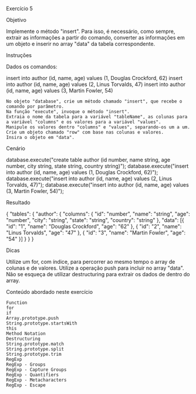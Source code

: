 
Exercício 5

Objetivo


Implemente o método "insert". Para isso, é necessário, como sempre, extrair as informações a partir do comando, converter as informações em um objeto e inserir no array "data" da tabela correspondente.


Instruções


Dados os comandos:


insert into author (id, name, age) values (1, Douglas Crockford, 62)
insert into author (id, name, age) values (2, Linus Torvalds, 47)
insert into author (id, name, age) values (3, Martin Fowler, 54)


    No objeto "database", crie um método chamado "insert", que recebe o comando por parâmetro.
    Na função "execute", invoque o método "insert".
    Extraia o nome da tabela para a variável "tableName", as colunas para a variável "columns" e os valores para a variável "values".
    Manipule os valores dentro "columns" e "values", separando-os um a um.
    Crie um objeto chamado "row" com base nas colunas e valores.
    Insira o objeto em "data".


Cenário


database.execute("create table author (id number, name string, age number, city string, state string, country string)");
database.execute("insert into author (id, name, age) values (1, Douglas Crockford, 62)");
database.execute("insert into author (id, name, age) values (2, Linus Torvalds, 47)");
database.execute("insert into author (id, name, age) values (3, Martin Fowler, 54)");


Resultado


{
  "tables": {
    "author": {
      "columns": {
        "id": "number",
        "name": "string",
        "age": "number",
        "city": "string",
        "state": "string",
        "country": "string"
      },
      "data": [{
        "id": "1",
        "name": "Douglas Crockford",
        "age": "62"
      }, {
        "id": "2",
        "name": "Linus Torvalds",
        "age": "47"
      }, {
        "id": "3",
        "name": "Martin Fowler",
        "age": "54"
      }]
    }
  }
}


Dicas


Utilize um for, com índice, para percorrer ao mesmo tempo o array de colunas e de valores. Utilize a operação push para incluir no array "data". Não se esqueça de utilizar destructuring para extrair os dados de dentro do array.


Conteúdo abordado neste exercício


    Function
    for
    if
    Array.prototype.push
    String.prototype.startsWith
    this
    Method Notation
    Destructuring
    String.prototype.match
    String.prototype.split
    String.prototype.trim
    RegExp
    RegExp - Groups
    RegExp - Capture Groups
    RegExp - Quantifiers
    RegExp - Metacharacters
    RegExp - Escape

